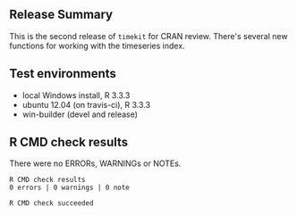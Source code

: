 ## Release Summary
This is the second release of `timekit` for CRAN review. There's several new functions for working with the timeseries index.


## Test environments
* local Windows install, R 3.3.3
* ubuntu 12.04 (on travis-ci), R 3.3.3
* win-builder (devel and release)


## R CMD check results
There were no ERRORs, WARNINGs or NOTEs.

    R CMD check results
    0 errors | 0 warnings | 0 note 

    R CMD check succeeded
